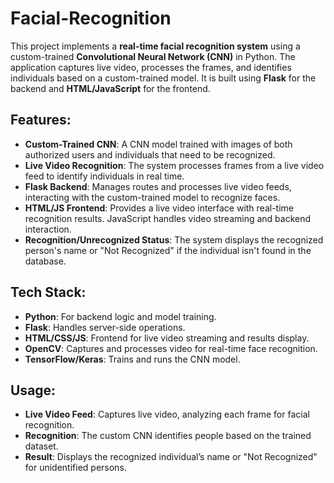 # Facial-Recognition
This project implements a **real-time facial recognition system** using a custom-trained **Convolutional Neural Network (CNN)** in Python. The application captures live video, processes the frames, and identifies individuals based on a custom-trained model. It is built using **Flask** for the backend and **HTML/JavaScript** for the frontend.

## Features:
- **Custom-Trained CNN**: A CNN model trained with images of both authorized users and individuals that need to be recognized.
- **Live Video Recognition**: The system processes frames from a live video feed to identify individuals in real time.
- **Flask Backend**: Manages routes and processes live video feeds, interacting with the custom-trained model to recognize faces.
- **HTML/JS Frontend**: Provides a live video interface with real-time recognition results. JavaScript handles video streaming and backend interaction.
- **Recognition/Unrecognized Status**: The system displays the recognized person's name or "Not Recognized" if the individual isn't found in the database.

## Tech Stack:
- **Python**: For backend logic and model training.
- **Flask**: Handles server-side operations.
- **HTML/CSS/JS**: Frontend for live video streaming and results display.
- **OpenCV**: Captures and processes video for real-time face recognition.
- **TensorFlow/Keras**: Trains and runs the CNN model.

## Usage:
- **Live Video Feed**: Captures live video, analyzing each frame for facial recognition.
- **Recognition**: The custom CNN identifies people based on the trained dataset.
- **Result**: Displays the recognized individual’s name or "Not Recognized" for unidentified persons.
